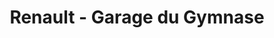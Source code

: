 ---
title: "Renault - Garage du Gymnase"
url: /le-chesnay/renault-garage-du-gymnase/
shop: réparation de voitures
---